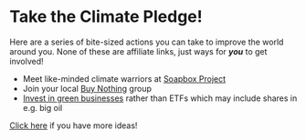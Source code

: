 # Take the Climate Pledge!
Here are a series of bite-sized actions you can take to improve the world around you. None of these are affiliate links, just ways for ***you*** to get involved!

- Meet like-minded climate warriors at [Soapbox Project](www.soapboxproject.org)
- Join your local [Buy Nothing](https://buynothingproject.org/) group
- [Invest in green businesses](https://www.carboncollective.co/) rather than ETFs which may include shares in e.g. big oil

[Click here](#dead-link) if you have more ideas!
